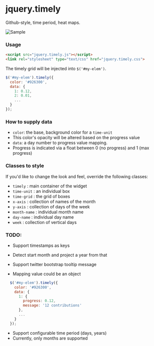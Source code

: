 jquery.timely
=============

Github-style, time period, heat maps.

![Sample](http://i.imgur.com/EQA100O.png)

### Usage

```html
<script src="jquery.timely.js"></script>
<link rel="stylesheet" type="text/css" href="jquery.timely.css">
```

The timely grid will be injected into `$('#my-elem')`.

```javascript
$('#my-elem').timely({
  color: '#926300',
  data: {
    1: 0.12,
    2: 0.01,
    ...
  }
});
```

### How to supply data

* `color`: the base, background color for a `time-unit` 
 * This color's opacity will be altered based on the progress value
* `data`: a day number to progress value mapping.
 * Progress is indicated via a float between 0 (no progress) and 1 (max progress)

### Classes to style

If you'd like to change the look and feel, override the following classes:

* `timely`      : main container of the widget
* `time-unit`   : an individual box
* `time-grid`   : the grid of boxes
* `x-axis`      : collection of names of the month
* `y-axis`      : collection of days of the week
* `month-name`  : individual month name
* `day-name`    : individual day name
* `week`        : collection of vertical days

### TODO:

* Support timestamps as keys
 * Detect start month and project a year from that

* Support twitter bootstrap tooltip message
 * Mapping value could be an object 
  
  ```javascript
    $('#my-elem').timely({
      color: '#926300',
      data: {
        1: {
          progress: 0.12,
          message: '12 contributions' 
        },
        ...
      }
    });
  ```

* Support configurable time period (days, years)
 * Currently, only months are supported